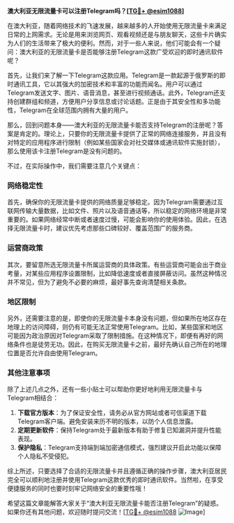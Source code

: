 **澳大利亚无限流量卡可以注册Telegram吗？[[TG💪+ @esim1088](https://t.me/s/esim1088)]**

在澳大利亚，随着网络技术的飞速发展，越来越多的人开始使用无限流量卡来满足日常的上网需求。无论是用来浏览网页、观看视频还是与朋友聊天，这些卡片确实为人们的生活带来了极大的便利。然而，对于一些人来说，他们可能会有一个疑问：澳大利亚的无限流量卡是否能够注册Telegram这款广受欢迎的即时通讯软件呢？

首先，让我们来了解一下Telegram这款应用。Telegram是一款起源于俄罗斯的即时通讯工具，它以其强大的加密技术和丰富的功能而闻名。用户可以通过Telegram发送文字、图片、语音消息，甚至进行视频通话。此外，Telegram还支持创建群组和频道，方便用户分享信息或讨论话题。正是由于其安全性和多功能性，Telegram在全球范围内拥有大量的用户。

那么，回到问题本身——澳大利亚的无限流量卡能否支持Telegram的注册呢？答案是肯定的。理论上，只要你的无限流量卡提供了正常的网络连接服务，并且没有对特定的应用程序进行限制（例如某些国家会对社交媒体或通讯软件实施封锁），那么使用该卡注册Telegram是没有问题的。

不过，在实际操作中，我们需要注意几个关键点：

### **网络稳定性**
首先，确保你的无限流量卡提供的网络质量足够稳定。因为Telegram需要通过互联网传输大量数据，比如文件、照片以及语音通话等，所以稳定的网络环境是非常重要的。如果网络经常中断或者速度过慢，可能会影响你的使用体验。因此，在选择无限流量卡时，建议优先考虑那些口碑较好、覆盖范围广的服务商。

### **运营商政策**
其次，要留意所选无限流量卡所属运营商的具体政策。有些运营商可能会出于商业考量，对某些应用程序设置限制，比如降低速度或者直接屏蔽访问。虽然这种情况并不常见，但为了避免不必要的麻烦，最好事先查询清楚相关条款。

### **地区限制**
另外，还需要注意的是，即使你的无限流量卡本身没有问题，但如果所在地区存在地理上的访问障碍，则仍有可能无法正常使用Telegram。比如，某些国家和地区可能因为政治原因对Telegram采取了限制措施。在这种情况下，即便有再好的网络条件也是徒劳无功。因此，在购买无限流量卡之前，最好先确认自己所在的地理位置是否允许自由使用Telegram。

### **其他注意事项**
除了上述几点之外，还有一些小贴士可以帮助你更好地利用无限流量卡与Telegram相结合：

1. **下载官方版本**：为了保证安全性，请务必从官方网站或者可信渠道下载Telegram客户端。避免安装来历不明的版本，以防个人信息泄露。
2. **定期更新软件**：保持Telegram处于最新版本有助于修复已知漏洞并提升性能表现。
3. **保护隐私**：Telegram支持端到端加密通信模式，强烈建议开启此功能以保障个人隐私不受侵犯。

综上所述，只要选择了合适的无限流量卡并且遵循正确的操作步骤，澳大利亚居民完全可以顺利地注册并使用Telegram这款优秀的即时通讯软件。当然啦，在享受便捷服务的同时也要时刻牢记网络安全的重要性哦！

希望这篇文章能解答大家关于“澳大利亚无限流量卡能否注册Telegram”的疑惑。如果你还有其他问题，欢迎随时提问交流！[[TG💪+ @esim1088](https://t.me/s/esim1088) ![Image](https://i.postimg.cc/4NQfJmqS/Snipaste-2025-05-13-00-14-12.png)]